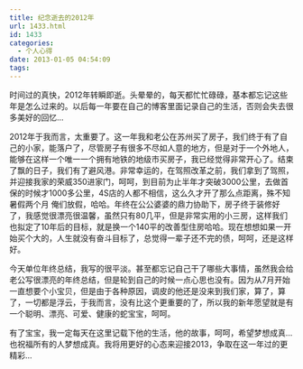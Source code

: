 ```yaml
---
title: 纪念逝去的2012年
url: 1433.html
id: 1433
categories:
  - 个人心得
date: 2013-01-05 04:54:09
tags:
---
```


时间过的真快，2012年转瞬即逝。头晕晕的，每天都忙忙碌碌，基本都忘记这些年是怎么过来的。以后每一年要在自己的博客里面记录自己的生活，否则会失去很多美好的回忆...  
  
2012年于我而言，太重要了。这一年我和老公在苏州买了房子，我们终于有了自己的小家，能落户了，尽管房子有很多不尽如人意的地方，但是对于一个外地人，能够在这样一个唯一一个拥有地铁的地级市买房子，我已经觉得非常开心了。结束了飘的日子，我们有了避风港。非常幸运的，在驾照改革之前，我们拿到了驾照，并迎接我家的荣威350进家门，呵呵，到目前为止半年才突破3000公里，去做首保的时候才1000多公里，4S店的人都不相信，这么久才开了那么点距离，殊不知 暑假两个月 俺们放假，哈哈。年终在公公婆婆的鼎力协助下，房子终于装修好了，我感觉很漂亮很温馨，虽然只有80几平，但是非常实用的小三房，这样我们也拟定了10年后的目标，就是换一个140平的改善型住房哈哈。现在想想如果一开始买个大的，人生就没有奋斗目标了，总觉得一辈子还不完的债，呵呵，还是这样好。  
  
今天单位年终总结，我写的很平淡。甚至都忘记自己干了哪些大事情，虽然我会给老公写很漂亮的年终总结，但是轮到自己的时候一点心思也没有。因为从7月开始一直想要个小宝贝，但是由于各种原因，调皮的他还是没来到我们家，算了，算了，一切都是浮云，于我而言，没有比这个更重要的了，所以我的新年愿望就是有一个聪明、漂亮、可爱、健康的蛇宝宝，呵呵。  
  
有了宝宝，我一定每天在这里记载下他的生活，他的故事，呵呵，希望梦想成真...也祝福所有的人梦想成真。我将用更好的心态来迎接2013，争取在这一年过的更精彩...
